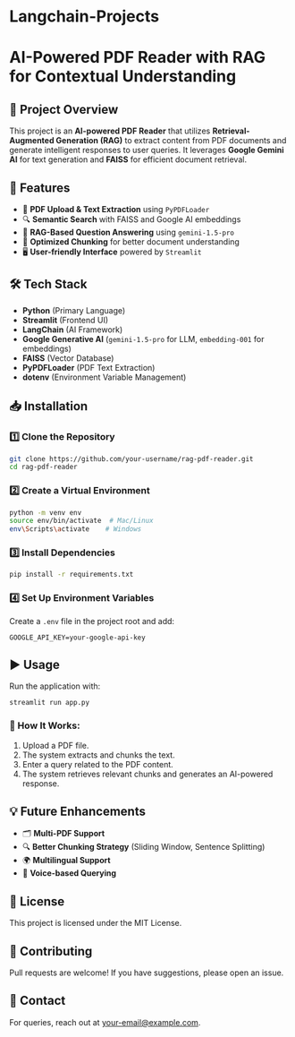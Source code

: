 # Langchain-Projects
# AI-Powered PDF Reader with RAG for Contextual Understanding


## 📌 Project Overview
This project is an **AI-powered PDF Reader** that utilizes **Retrieval-Augmented Generation (RAG)** to extract content from PDF documents and generate intelligent responses to user queries. It leverages **Google Gemini AI** for text generation and **FAISS** for efficient document retrieval.

## 🚀 Features
- 📄 **PDF Upload & Text Extraction** using `PyPDFLoader`
- 🔍 **Semantic Search** with FAISS and Google AI embeddings
- 🤖 **RAG-Based Question Answering** using `gemini-1.5-pro`
- 🎯 **Optimized Chunking** for better document understanding
- 🖥️ **User-friendly Interface** powered by `Streamlit`

## 🛠️ Tech Stack
- **Python** (Primary Language)
- **Streamlit** (Frontend UI)
- **LangChain** (AI Framework)
- **Google Generative AI** (`gemini-1.5-pro` for LLM, `embedding-001` for embeddings)
- **FAISS** (Vector Database)
- **PyPDFLoader** (PDF Text Extraction)
- **dotenv** (Environment Variable Management)

## 📥 Installation
### 1️⃣ Clone the Repository
```bash
git clone https://github.com/your-username/rag-pdf-reader.git
cd rag-pdf-reader
```

### 2️⃣ Create a Virtual Environment
```bash
python -m venv env
source env/bin/activate  # Mac/Linux
env\Scripts\activate    # Windows
```

### 3️⃣ Install Dependencies
```bash
pip install -r requirements.txt
```

### 4️⃣ Set Up Environment Variables
Create a `.env` file in the project root and add:
```
GOOGLE_API_KEY=your-google-api-key
```

## ▶️ Usage
Run the application with:
```bash
streamlit run app.py
```

### 📌 How It Works:
1. Upload a PDF file.
2. The system extracts and chunks the text.
3. Enter a query related to the PDF content.
4. The system retrieves relevant chunks and generates an AI-powered response.


## 💡 Future Enhancements
- 🗂️ **Multi-PDF Support**
- 🔍 **Better Chunking Strategy** (Sliding Window, Sentence Splitting)
- 🌍 **Multilingual Support**
- 🎤 **Voice-based Querying**

## 📜 License
This project is licensed under the MIT License.

## 🤝 Contributing
Pull requests are welcome! If you have suggestions, please open an issue.

## 📩 Contact
For queries, reach out at [your-email@example.com](mailto:swntshrd1@gmail.com).


